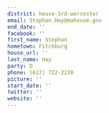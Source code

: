 ```yaml
---
district: house-3rd-worcester
email: Stephan.Hay@mahouse.gov
end_date: ''
facebook: ''
first_name: Stephan
hometown: Fitchburg
house_url: ''
last_name: Hay
party: D
phone: (617) 722-2220
picture: ''
start_date: ''
twitter: ''
website: ''
---
```

